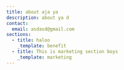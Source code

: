 ```yaml
---
title: about aja ya
description: about ya d
contact:
  email: asdasd@gmail.com
sections:
  - title: haloo
    _template: benefit
  - title: This is marketing section boys
    _template: marketing
---
```






